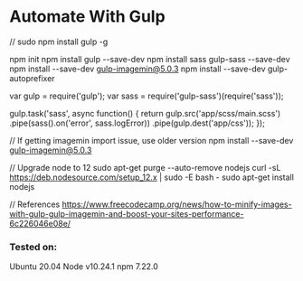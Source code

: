 # Automate With Gulp

// sudo npm install gulp -g

npm init
npm install gulp --save-dev
npm install sass gulp-sass --save-dev
npm install --save-dev gulp-imagemin@5.0.3
npm install --save-dev gulp-autoprefixer

var gulp = require('gulp');
var sass = require('gulp-sass')(require('sass'));

gulp.task('sass', async function() {
    return gulp.src('app/scss/main.scss')
        .pipe(sass().on('error', sass.logError))
        .pipe(gulp.dest('app/css'));
});

// If getting imagemin import issue, use older version
npm install --save-dev gulp-imagemin@5.0.3

// Upgrade node to 12
sudo apt-get purge --auto-remove nodejs
curl -sL https://deb.nodesource.com/setup_12.x | sudo -E bash -
sudo apt-get install nodejs

// References
https://www.freecodecamp.org/news/how-to-minify-images-with-gulp-gulp-imagemin-and-boost-your-sites-performance-6c226046e08e/

### Tested on:
Ubuntu 20.04
Node v10.24.1
npm 7.22.0